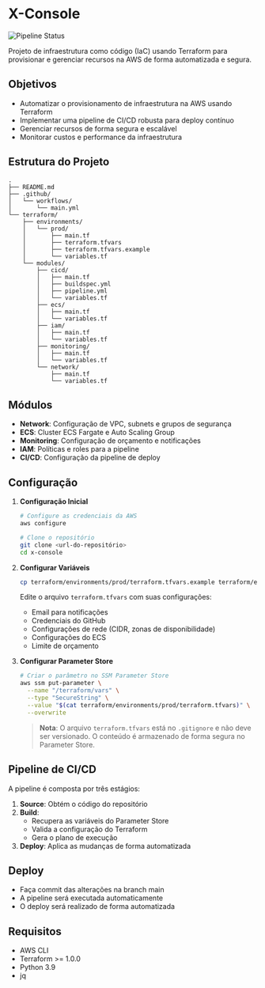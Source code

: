 # X-Console

![Pipeline Status](https://github.com/ciroprates/xavier-console/actions/workflows/main.yml/badge.svg)

Projeto de infraestrutura como código (IaC) usando Terraform para provisionar e gerenciar recursos na AWS de forma automatizada e segura.

## Objetivos

- Automatizar o provisionamento de infraestrutura na AWS usando Terraform
- Implementar uma pipeline de CI/CD robusta para deploy contínuo
- Gerenciar recursos de forma segura e escalável
- Monitorar custos e performance da infraestrutura

## Estrutura do Projeto

```
.
├── README.md
├── .github/
│   └── workflows/
│       └── main.yml
└── terraform/
    ├── environments/
    │   └── prod/
    │       ├── main.tf
    │       ├── terraform.tfvars
    │       ├── terraform.tfvars.example
    │       └── variables.tf
    └── modules/
        ├── cicd/
        │   ├── main.tf
        │   ├── buildspec.yml
        │   ├── pipeline.yml
        │   └── variables.tf
        ├── ecs/
        │   ├── main.tf
        │   └── variables.tf
        ├── iam/
        │   ├── main.tf
        │   └── variables.tf
        ├── monitoring/
        │   ├── main.tf
        │   └── variables.tf
        └── network/
            ├── main.tf
            └── variables.tf
```

## Módulos

- **Network**: Configuração de VPC, subnets e grupos de segurança
- **ECS**: Cluster ECS Fargate e Auto Scaling Group
- **Monitoring**: Configuração de orçamento e notificações
- **IAM**: Políticas e roles para a pipeline
- **CI/CD**: Configuração da pipeline de deploy

## Configuração

1. **Configuração Inicial**
   ```bash
   # Configure as credenciais da AWS
   aws configure

   # Clone o repositório
   git clone <url-do-repositório>
   cd x-console
   ```

2. **Configurar Variáveis**
   ```bash
   cp terraform/environments/prod/terraform.tfvars.example terraform/environments/prod/terraform.tfvars
   ```
   
   Edite o arquivo `terraform.tfvars` com suas configurações:
   - Email para notificações
   - Credenciais do GitHub
   - Configurações de rede (CIDR, zonas de disponibilidade)
   - Configurações do ECS
   - Limite de orçamento

3. **Configurar Parameter Store**
   ```bash
   # Criar o parâmetro no SSM Parameter Store
   aws ssm put-parameter \
     --name "/terraform/vars" \
     --type "SecureString" \
     --value "$(cat terraform/environments/prod/terraform.tfvars)" \
     --overwrite
   ```

   > **Nota**: O arquivo `terraform.tfvars` está no `.gitignore` e não deve ser versionado. O conteúdo é armazenado de forma segura no Parameter Store.

## Pipeline de CI/CD

A pipeline é composta por três estágios:

1. **Source**: Obtém o código do repositório
2. **Build**: 
   - Recupera as variáveis do Parameter Store
   - Valida a configuração do Terraform
   - Gera o plano de execução
3. **Deploy**: Aplica as mudanças de forma automatizada

## Deploy

- Faça commit das alterações na branch main
- A pipeline será executada automaticamente
- O deploy será realizado de forma automatizada

## Requisitos

- AWS CLI
- Terraform >= 1.0.0
- Python 3.9
- jq 